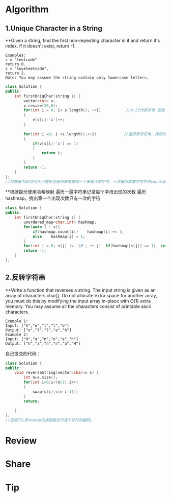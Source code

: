 # Algorithm
## 1.Unique Character in a String

**Given a string, find the first non-repeating character in it and return it's index. If it doesn't exist, return -1.
```
Examples:
s = "leetcode"
return 0.
s = "loveleetcode",
return 2.
Note: You may assume the string contain only lowercase letters.
```
```c++
class Solution {
public:
    int firstUniqChar(string s) {
        vector<int> v;
        v.resize(26,0);
        for(int i = 0; i< s.length(); ++i)           //0-25代表字母 见到一个字母就+1
        {
            v[s[i]-'a']++;
        }
        
        for(int i =0; i <s.length();++i)            //遍历原字符串，找到词频只有一次的就直接返回i
        {
            if(v[s[i]-'a'] == 1)
            {
                return i;
            }
        }
        return -1;
    }
};
//将数量为26空间大小整形容器用来放置每一个来输入的字符，一次遍历放置字符并用count函数进行计数；再用一次遍历来统计词频只有一次的字符即是First Unique Character in a String。
```

**根据提示使用哈希映射
遍历一遍字符串记录每个字母出现的次数
遍历hashmap，找出第一个出现次数只有一次的字符
```c++
class Solution {
public:
    int firstUniqChar(string s) {
        unordered_map<char,int> hashmap;
        for(auto i : s){
            if(hashmap.count(i))    hashmap[i] += 1;
            else    hashmap[i] = 1;
        }
        for(int j = 0; s[j] != '\0'; ++ j)  if(hashmap[s[j]] == 1)  return j;
        return -1;
    }
};
```
## 2.反转字符串

**Write a function that reverses a string. The input string is given as an array of characters char[].
Do not allocate extra space for another array, you must do this by modifying the input array in-place with O(1) extra memory.
You may assume all the characters consist of printable ascii characters.
```
Example 1:
Input: ["h","e","l","l","o"]
Output: ["o","l","l","e","h"]
Example 2:
Input: ["H","a","n","n","a","h"]
Output: ["h","a","n","n","a","H"]
```

自己提交的代码：
```c++
class Solution {
public:
    void reverseString(vector<char>& s) {
        int n=s.size();
        for(int i=0;i<(n/2);i++)
        {
            swap(s[i],s[n-i-1]);
        }
        return;
        
    }
};
//运用STL库中swap交换函数进行逐个字符的翻转。
```
# Review

# Share

# Tip


